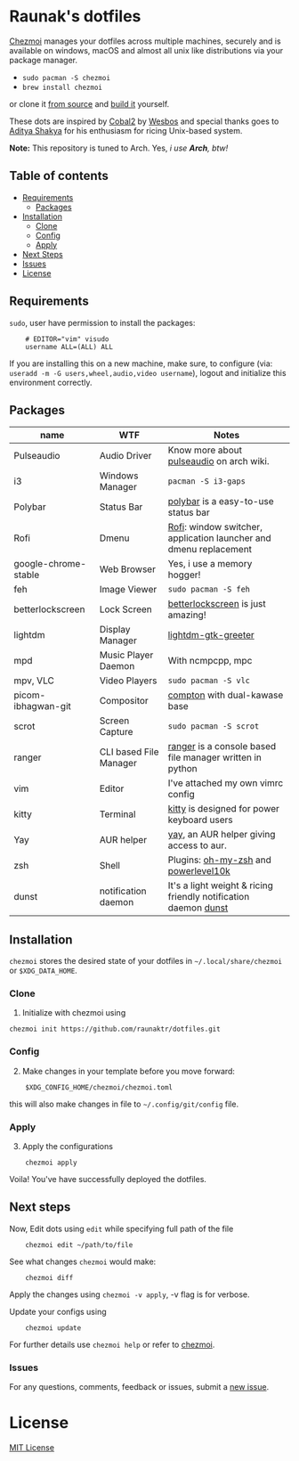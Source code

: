 # Raunak's dotfiles

[Chezmoi](https://www.chezmoi.io/) manages your dotfiles across multiple machines, securely and is available on windows, macOS and almost all unix like distributions via your package manager.

- `sudo pacman -S chezmoi`
- `brew install chezmoi`

or clone it [from source](https://github.com/twpayne/chezmoi.git) and [build it](https://www.chezmoi.io/docs/install/) yourself.

These dots are inspired by [Cobal2](https://github.com/wesbos/cobalt2) by [Wesbos](https://github.com/wesbos) and special thanks goes to [Aditya Shakya](https://github.com/adi1090x) for his enthusiasm for ricing Unix-based system.


**Note:** This repository is tuned to Arch. Yes, _i use **Arch**, btw!_

## Table of contents

- [Requirements](#requirements)
  - [Packages](#packages)
- [Installation](#installation)
  - [Clone](#clone)
  - [Config](#config)
  - [Apply](#apply)
- [Next Steps](#next-steps)
- [Issues](#issues)
- [License](#license)

## Requirements

`sudo`, user have permission to install the packages:

```
    # EDITOR="vim" visudo
    username ALL=(ALL) ALL
```

If you are installing this on a new machine, make sure, to configure (via: `useradd -m -G users,wheel,audio,video username`), logout and initialize this environment correctly.

## Packages

| name                 | WTF                    | Notes                                                                                                                  |
| -------------------- | ---------------------- | ---------------------------------------------------------------------------------------------------------------------- |
| Pulseaudio           | Audio Driver           | Know more about [pulseaudio](https://wiki.archlinux.org/index.php/PulseAudio) on arch wiki.                            |
| i3                   | Windows Manager        | `pacman -S i3-gaps`                                                                                                    |
| Polybar              | Status Bar             | [polybar](https://github.com/polybar/polybar) is a easy-to-use status bar                                              |
| Rofi                 | Dmenu                  | [Rofi](https://github.com/davatorium/rofi): window switcher, application launcher and dmenu replacement                |
| google-chrome-stable | Web Browser            | Yes, i use a memory hogger!                                                                                            |
| feh                  | Image Viewer           | `sudo pacman -S feh`                                                                                                   |
| betterlockscreen     | Lock Screen            | [betterlockscreen](https://github.com/pavanjadhaw/betterlockscreen) is just amazing!                                   |
| lightdm              | Display Manager        | [lightdm-gtk-greeter](https://wiki.archlinux.org/index.php/LightDM)                                                    |
| mpd                  | Music Player Daemon    | With ncmpcpp, mpc                                                                                                      |
| mpv, VLC             | Video Players          | `sudo pacman -S vlc`                                                                                                   |
| picom-ibhagwan-git       | Compositor             | [compton](https://github.com/ibhagwan/picom) with dual-kawase base                                                       |
| scrot                | Screen Capture         | `sudo pacman -S scrot`                                                                                                 |
| ranger               | CLI based File Manager | [ranger](http://ranger.github.io/) is a console based file manager written in python                                   |
| vim                  | Editor                 | I've attached my own vimrc config                                                             |
| kitty                | Terminal               | [kitty](https://sw.kovidgoyal.net/kitty/) is designed for power keyboard users                                         |
| Yay                  | AUR helper             | [yay](https://github.com/Jguer/yay), an AUR helper giving access to aur.                                               |
| zsh                  | Shell                  | Plugins: [oh-my-zsh](https://github.com/ohmyzsh/ohmyzsh) and [powerlevel10k](https://github.com/romkatv/powerlevel10k) |
| dunst               | notification daemon                  | It's a light weight & ricing friendly notification daemon [dunst](https://github.com/dunst-project/dunst)  |


## Installation

`chezmoi` stores the desired state of your dotfiles in `~/.local/share/chezmoi` or `$XDG_DATA_HOME`.

### Clone

1. Initialize with chezmoi using

```
chezmoi init https://github.com/raunaktr/dotfiles.git
```

### Config

2. Make changes in your template before you move forward:

```
    $XDG_CONFIG_HOME/chezmoi/chezmoi.toml
```

this will also make changes in file to `~/.config/git/config` file.

### Apply

3. Apply the configurations

```
    chezmoi apply
```

Voila! You've have successfully deployed the dotfiles.

## Next steps

Now, Edit dots using `edit` while specifying full path of the file

```
    chezmoi edit ~/path/to/file
```

See what changes `chezmoi` would make:

```
    chezmoi diff
```

Apply the changes using `chezmoi -v apply`, -v flag is for verbose.

Update your configs using

```
    chezmoi update
```

For further details use `chezmoi help` or refer to [chezmoi](https://www.chezmoi.io/docs/how-to/).

### Issues

For any questions, comments, feedback or issues, submit a [new issue](https://github.com/raunaktr/dotfiles/issues/new).

# License

[MIT License](https://github.com/raunaktr/dotfiles/blob/master/LICENSE)
